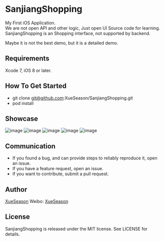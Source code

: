 # SanjiangShopping
My First iOS Application.  
We are not open API and other logic, Just open UI Source code for learning.  
SanjiangShopping is an Shopping interface, not supported by backend.  

Maybe it is not the best demo, but it is a detailed demo.  

## Requirements
Xcode 7, iOS 8 or later.

## How To Get Started

- git clone git@github.com:XueSeason/SanjiangShopping.git
- pod install

## Showcase
![image](https://github.com/XueSeason/SanjiangShopping/blob/master/showcase/IMG_0052.PNG)
![image](https://github.com/XueSeason/SanjiangShopping/blob/master/showcase/IMG_0053.PNG)
![image](https://github.com/XueSeason/SanjiangShopping/blob/master/showcase/IMG_0054.PNG)
![image](https://github.com/XueSeason/SanjiangShopping/blob/master/showcase/IMG_0055.PNG)
![image](https://github.com/XueSeason/SanjiangShopping/blob/master/showcase/IMG_0056.PNG)

## Communication

- If you found a bug, and can provide steps to reliably reproduce it, open an issue.
- If you have a feature request, open an issue.
- If you want to contribute, submit a pull request.

## Author

[XueSeason](https://github.com/xueseason)
Weibo: [XueSeason](http://weibo.com/smartseason)

## License

SanjiangShopping is released under the MIT license. See LICENSE for details.
